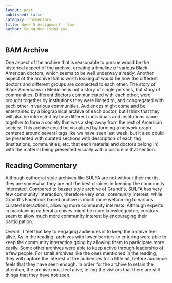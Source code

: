 ```yaml
---
layout: post
published: false
category: commentary
title: Week 5 Assignment - Sam
author: Seung Hun (Sam) Lee
---
```

## BAM Archive

One aspect of the archive that is reasonable to pursue would be the historical aspect of the archive, creating a timeline of various Black American doctors, which seems to be well underway already. Another aspect of the archive that is worth looking at would be how the different doctors and different groups are connected to each other. The story of Black Americans in Medicine is not a story of single persons, but story of communities. DIfferent doctors communicated with each other, were brought together by institutions they were limited to, and congregated with each other in various communities. Audiences might come and be entertained by a biographical archive of each doctor, but I think that they will also be interested by how different individuals and institutions came together to form a society that was a step away from the rest of American society. This archive could be visualized by forming a network graph centered around several tags like we have seen last week, but it also could be presented with curated sections with description of each tag (institutions, communities, etc. that each material and doctors belong in) with the material being presented visually with a picture in that section. 

## Reading Commentary

Although cathedral style archives like SULFA are not without their merits, they are somewhat they are not the best choices in keeping the community interested. Compared to bazaar style archive of Grandt's, SULFA has very few community interaction, therefore very small community interest, while Grandt's Facebook based archive is much more welcoming to various curated interactions, allowing more community interests. Although experts in maintaining catheral archives might be more knowledgeable, curators seem to allow much more community interest by encouraging their participation. 

Overall, I feel that key to engaging audiences is to keep the archive feel alive. As in the reading, archives with lower barriers to entering were able to keep the community interaction going by allowing them to participate more easily. Some other archives were able to keep active through leadership of a few people. For small archives like the ones mentioned in the reading, they will capture the interest of the audiences for a little bit, before audience feels that they have seen enough. In order for the archive to retain the attention, the archive must feel alive, telling the visitors that there are still things that they have not seen. 
